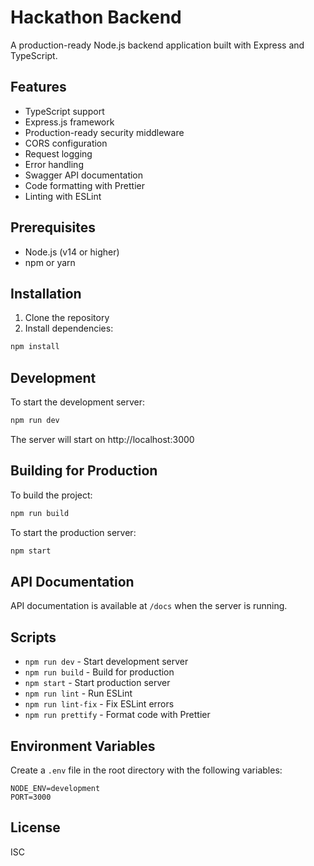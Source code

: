 # Hackathon Backend

A production-ready Node.js backend application built with Express and TypeScript.

## Features

- TypeScript support
- Express.js framework
- Production-ready security middleware
- CORS configuration
- Request logging
- Error handling
- Swagger API documentation
- Code formatting with Prettier
- Linting with ESLint

## Prerequisites

- Node.js (v14 or higher)
- npm or yarn

## Installation

1. Clone the repository
2. Install dependencies:
```bash
npm install
```

## Development

To start the development server:

```bash
npm run dev
```

The server will start on http://localhost:3000

## Building for Production

To build the project:

```bash
npm run build
```

To start the production server:

```bash
npm start
```

## API Documentation

API documentation is available at `/docs` when the server is running.

## Scripts

- `npm run dev` - Start development server
- `npm run build` - Build for production
- `npm start` - Start production server
- `npm run lint` - Run ESLint
- `npm run lint-fix` - Fix ESLint errors
- `npm run prettify` - Format code with Prettier

## Environment Variables

Create a `.env` file in the root directory with the following variables:

```
NODE_ENV=development
PORT=3000
```

## License

ISC 